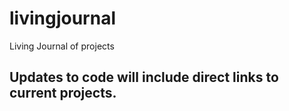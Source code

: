 # livingjournal
 Living Journal of projects

## Updates to code will include direct links to current projects. 
